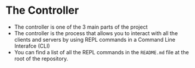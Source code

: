 # The Controller

* The controller is one of the 3 main parts of the project
* The controller is the process that allows you to interact with all the clients and servers by using REPL commands in a Command Line Interafce (CLI)
* You can find a list of all the REPL commands in the `README.md` file at the root of the repository.